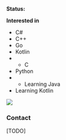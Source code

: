 **Status:** 

**Interested in**
* C#
* C++
* Go
* Kotlin
* * C
* Python
* * Learning Java
* Learning Kotlin

![](https://github-readme-stats.vercel.app/api/top-langs/?username=pohui&hide=pawn&langs_count=8&layout=compact)




### Contact
[TODO]
